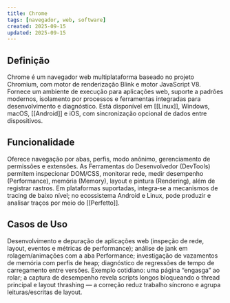```yaml
---
title: Chrome
tags: [navegador, web, software]
created: 2025-09-15
updated: 2025-09-15
---
```


## Definição

Chrome é um navegador web multiplataforma baseado no projeto Chromium, com motor de renderização Blink e motor JavaScript V8. Fornece um ambiente de execução para aplicações web, suporte a padrões modernos, isolamento por processos e ferramentas integradas para desenvolvimento e diagnóstico. Está disponível em [[Linux]], Windows, macOS, [[Android]] e iOS, com sincronização opcional de dados entre dispositivos.

## Funcionalidade

Oferece navegação por abas, perfis, modo anônimo, gerenciamento de permissões e extensões. As Ferramentas do Desenvolvedor (DevTools) permitem inspecionar DOM/CSS, monitorar rede, medir desempenho (Performance), memória (Memory), layout e pintura (Rendering), além de registrar rastros. Em plataformas suportadas, integra‑se a mecanismos de tracing de baixo nível; no ecossistema Android e Linux, pode produzir e analisar traços por meio do [[Perfetto]].

## Casos de Uso

Desenvolvimento e depuração de aplicações web (inspeção de rede, layout, eventos e métricas de performance); análise de jank em rolagem/animações com a aba Performance; investigação de vazamentos de memória com perfis de heap; diagnóstico de regressões de tempo de carregamento entre versões. Exemplo cotidiano: uma página “engasga” ao rolar; a captura de desempenho revela scripts longos bloqueando o thread principal e layout thrashing — a correção reduz trabalho síncrono e agrupa leituras/escritas de layout.

